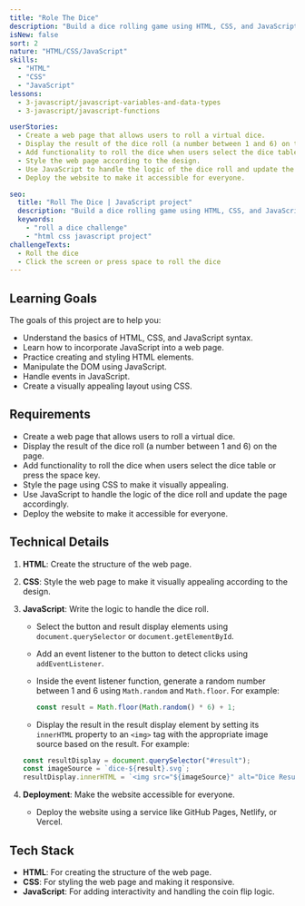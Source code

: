 ```yaml
---
title: "Role The Dice"
description: "Build a dice rolling game using HTML, CSS, and JavaScript to practice your web development skills. Test your knowledge of HTML and CSS syntax while incorporating JavaScript to create an interactive game."
isNew: false
sort: 2
nature: "HTML/CSS/JavaScript"
skills:
  - "HTML"
  - "CSS"
  - "JavaScript"
lessons:
  - 3-javascript/javascript-variables-and-data-types
  - 3-javascript/javascript-functions

userStories:
  - Create a web page that allows users to roll a virtual dice.
  - Display the result of the dice roll (a number between 1 and 6) on the page.
  - Add functionality to roll the dice when users select the dice table or press the space key.
  - Style the web page according to the design.
  - Use JavaScript to handle the logic of the dice roll and update the page accordingly.
  - Deploy the website to make it accessible for everyone.

seo:
  title: "Roll The Dice | JavaScript project"
  description: "Build a dice rolling game using HTML, CSS, and JavaScript to practice your web development skills. Test your knowledge of HTML and CSS syntax while incorporating JavaScript to create an interactive game."
  keywords:
    - "roll a dice challenge"
    - "html css javascript project"
challengeTexts:
  - Roll the dice
  - Click the screen or press space to roll the dice
---
```


## Learning Goals

The goals of this project are to help you:

- Understand the basics of HTML, CSS, and JavaScript syntax.
- Learn how to incorporate JavaScript into a web page.
- Practice creating and styling HTML elements.
- Manipulate the DOM using JavaScript.
- Handle events in JavaScript.
- Create a visually appealing layout using CSS.

## Requirements

- Create a web page that allows users to roll a virtual dice.
- Display the result of the dice roll (a number between 1 and 6) on the page.
- Add functionality to roll the dice when users select the dice table or press the space key.
- Style the page using CSS to make it visually appealing.
- Use JavaScript to handle the logic of the dice roll and update the page accordingly.
- Deploy the website to make it accessible for everyone.

## Technical Details

1. **HTML**: Create the structure of the web page.

2. **CSS**: Style the web page to make it visually appealing according to the design.

3. **JavaScript**: Write the logic to handle the dice roll.

   - Select the button and result display elements using `document.querySelector` or `document.getElementById`.
   - Add an event listener to the button to detect clicks using `addEventListener`.
   - Inside the event listener function, generate a random number between 1 and 6 using `Math.random` and `Math.floor`.
     For example:

     ```javascript
     const result = Math.floor(Math.random() * 6) + 1;
     ```

   - Display the result in the result display element by setting its `innerHTML` property to an `<img>` tag with the appropriate image source based on the result.
     For example:

   ```javascript
   const resultDisplay = document.querySelector("#result");
   const imageSource = `dice-${result}.svg`;
   resultDisplay.innerHTML = `<img src="${imageSource}" alt="Dice Result">`;
   ```

4. **Deployment**: Make the website accessible for everyone.
   - Deploy the website using a service like GitHub Pages, Netlify, or Vercel.

## Tech Stack

- **HTML**: For creating the structure of the web page.
- **CSS**: For styling the web page and making it responsive.
- **JavaScript**: For adding interactivity and handling the coin flip logic.
